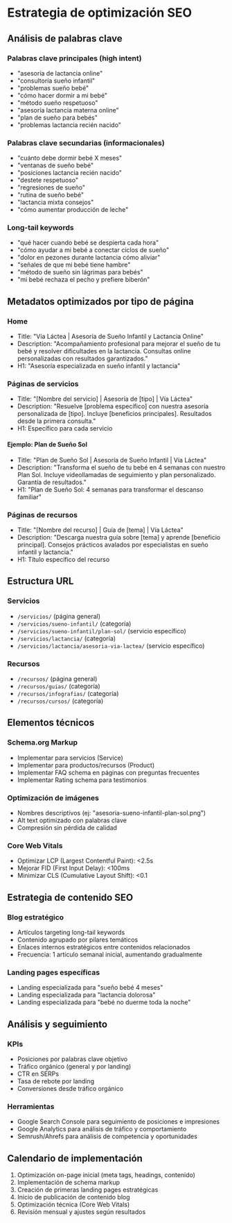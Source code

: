 # Estrategia de optimización SEO

## Análisis de palabras clave

### Palabras clave principales (high intent)
- "asesoría de lactancia online"
- "consultoría sueño infantil"
- "problemas sueño bebé"
- "cómo hacer dormir a mi bebé"
- "método sueño respetuoso"
- "asesoría lactancia materna online"
- "plan de sueño para bebés"
- "problemas lactancia recién nacido"

### Palabras clave secundarias (informacionales)
- "cuánto debe dormir bebé X meses"
- "ventanas de sueño bebé"
- "posiciones lactancia recién nacido"
- "destete respetuoso"
- "regresiones de sueño"
- "rutina de sueño bebé"
- "lactancia mixta consejos"
- "cómo aumentar producción de leche"

### Long-tail keywords
- "qué hacer cuando bebé se despierta cada hora"
- "cómo ayudar a mi bebé a conectar ciclos de sueño"
- "dolor en pezones durante lactancia cómo aliviar"
- "señales de que mi bebé tiene hambre"
- "método de sueño sin lágrimas para bebés"
- "mi bebé rechaza el pecho y prefiere biberón"

## Metadatos optimizados por tipo de página

### Home
- Title: "Vía Láctea | Asesoría de Sueño Infantil y Lactancia Online"
- Description: "Acompañamiento profesional para mejorar el sueño de tu bebé y resolver dificultades en la lactancia. Consultas online personalizadas con resultados garantizados."
- H1: "Asesoría especializada en sueño infantil y lactancia"

### Páginas de servicios
- Title: "[Nombre del servicio] | Asesoría de [tipo] | Vía Láctea"
- Description: "Resuelve [problema específico] con nuestra asesoría personalizada de [tipo]. Incluye [beneficios principales]. Resultados desde la primera consulta."
- H1: Específico para cada servicio

#### Ejemplo: Plan de Sueño Sol
- Title: "Plan de Sueño Sol | Asesoría de Sueño Infantil | Vía Láctea"
- Description: "Transforma el sueño de tu bebé en 4 semanas con nuestro Plan Sol. Incluye videollamadas de seguimiento y plan personalizado. Garantía de resultados."
- H1: "Plan de Sueño Sol: 4 semanas para transformar el descanso familiar"

### Páginas de recursos
- Title: "[Nombre del recurso] | Guía de [tema] | Vía Láctea"
- Description: "Descarga nuestra guía sobre [tema] y aprende [beneficio principal]. Consejos prácticos avalados por especialistas en sueño infantil y lactancia."
- H1: Título específico del recurso

## Estructura URL

### Servicios
- `/servicios/` (página general)
- `/servicios/sueno-infantil/` (categoría)
- `/servicios/sueno-infantil/plan-sol/` (servicio específico)
- `/servicios/lactancia/` (categoría)
- `/servicios/lactancia/asesoria-via-lactea/` (servicio específico)

### Recursos
- `/recursos/` (página general)
- `/recursos/guias/` (categoría)
- `/recursos/infografias/` (categoría)
- `/recursos/cursos/` (categoría)

## Elementos técnicos

### Schema.org Markup
- Implementar para servicios (Service)
- Implementar para productos/recursos (Product)
- Implementar FAQ schema en páginas con preguntas frecuentes
- Implementar Rating schema para testimonios

### Optimización de imágenes
- Nombres descriptivos (ej: "asesoria-sueno-infantil-plan-sol.png")
- Alt text optimizado con palabras clave
- Compresión sin pérdida de calidad

### Core Web Vitals
- Optimizar LCP (Largest Contentful Paint): <2.5s
- Mejorar FID (First Input Delay): <100ms
- Minimizar CLS (Cumulative Layout Shift): <0.1

## Estrategia de contenido SEO

### Blog estratégico
- Artículos targeting long-tail keywords
- Contenido agrupado por pilares temáticos
- Enlaces internos estratégicos entre contenidos relacionados
- Frecuencia: 1 artículo semanal inicial, aumentando gradualmente

### Landing pages específicas
- Landing especializada para "sueño bebé 4 meses"
- Landing especializada para "lactancia dolorosa"
- Landing especializada para "bebé no duerme toda la noche"

## Análisis y seguimiento

### KPIs
- Posiciones por palabras clave objetivo
- Tráfico orgánico (general y por landing)
- CTR en SERPs
- Tasa de rebote por landing
- Conversiones desde tráfico orgánico

### Herramientas
- Google Search Console para seguimiento de posiciones e impresiones
- Google Analytics para análisis de tráfico y comportamiento
- Semrush/Ahrefs para análisis de competencia y oportunidades

## Calendario de implementación
1. Optimización on-page inicial (meta tags, headings, contenido)
2. Implementación de schema markup
3. Creación de primeras landing pages estratégicas
4. Inicio de publicación de contenido blog
5. Optimización técnica (Core Web Vitals)
6. Revisión mensual y ajustes según resultados

